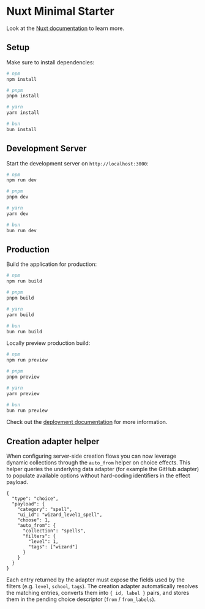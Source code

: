 # Nuxt Minimal Starter

Look at the [Nuxt documentation](https://nuxt.com/docs/getting-started/introduction) to learn more.

## Setup

Make sure to install dependencies:

```bash
# npm
npm install

# pnpm
pnpm install

# yarn
yarn install

# bun
bun install
```

## Development Server

Start the development server on `http://localhost:3000`:

```bash
# npm
npm run dev

# pnpm
pnpm dev

# yarn
yarn dev

# bun
bun run dev
```

## Production

Build the application for production:

```bash
# npm
npm run build

# pnpm
pnpm build

# yarn
yarn build

# bun
bun run build
```

Locally preview production build:

```bash
# npm
npm run preview

# pnpm
pnpm preview

# yarn
yarn preview

# bun
bun run preview
```

Check out the [deployment documentation](https://nuxt.com/docs/getting-started/deployment) for more information.

## Creation adapter helper

When configuring server-side creation flows you can now leverage dynamic collections through the `auto_from` helper on choice
effects. This helper queries the underlying data adapter (for example the GitHub adapter) to populate available options without
hard-coding identifiers in the effect payload.

```jsonc
{
  "type": "choice",
  "payload": {
    "category": "spell",
    "ui_id": "wizard_level1_spell",
    "choose": 1,
    "auto_from": {
      "collection": "spells",
      "filters": {
        "level": 1,
        "tags": ["wizard"]
      }
    }
  }
}
```

Each entry returned by the adapter must expose the fields used by the filters (e.g. `level`, `school`, `tags`). The creation
adapter automatically resolves the matching entries, converts them into `{ id, label }` pairs, and stores them in the pending
choice descriptor (`from` / `from_labels`).
